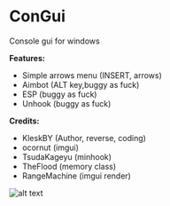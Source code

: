 # ConGui
 Console gui for windows
<br>

<b>Features:</b><br>
- Simple arrows menu (INSERT, arrows)<br>
- Aimbot (ALT key,buggy as fuck)<br>
- ESP (buggy as fuck)<br>
- Unhook (buggy as fuck)<br>

<b>Credits:</b><br>
- KleskBY (Author, reverse, coding)<br>
- ocornut (imgui)<br>
- TsudaKageyu (minhook)<br>
- TheFlood (memory class)<br>
- RangeMachine (imgui render)<br>

![alt text](https://github.com/KleskBY/UrbanTerrorCheat/blob/master/img.jpg?raw=true)<br>
